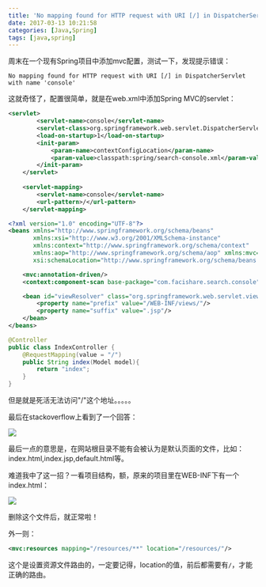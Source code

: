 ```yaml
---
title: 'No mapping found for HTTP request with URI [/] in DispatcherServlet问题解决'
date: 2017-03-13 10:21:58
categories: [Java,Spring]
tags: [java,spring]
---
```


周末在一个现有Spring项目中添加mvc配置，测试一下，发现提示错误：

```
No mapping found for HTTP request with URI [/] in DispatcherServlet with name 'console'
```

<!-- more -->

这就奇怪了，配置很简单，就是在web.xml中添加Spring MVC的servlet：

```xml
<servlet>
        <servlet-name>console</servlet-name>
        <servlet-class>org.springframework.web.servlet.DispatcherServlet</servlet-class>
        <load-on-startup>1</load-on-startup>
        <init-param>
            <param-name>contextConfigLocation</param-name>
            <param-value>classpath:spring/search-console.xml</param-value>
        </init-param>
    </servlet>
    
    <servlet-mapping>
        <servlet-name>console</servlet-name>
        <url-pattern>/</url-pattern>
    </servlet-mapping>
```

```xml
<?xml version="1.0" encoding="UTF-8"?>
<beans xmlns="http://www.springframework.org/schema/beans"
       xmlns:xsi="http://www.w3.org/2001/XMLSchema-instance"
       xmlns:context="http://www.springframework.org/schema/context"
       xmlns:aop="http://www.springframework.org/schema/aop" xmlns:mvc="http://www.springframework.org/schema/mvc"
       xsi:schemaLocation="http://www.springframework.org/schema/beans http://www.springframework.org/schema/beans/spring-beans.xsd http://www.springframework.org/schema/context http://www.springframework.org/schema/context/spring-context.xsd http://www.springframework.org/schema/aop http://www.springframework.org/schema/aop/spring-aop.xsd http://www.springframework.org/schema/mvc http://www.springframework.org/schema/mvc/spring-mvc.xsd">

    <mvc:annotation-driven/>
    <context:component-scan base-package="com.facishare.search.console"/>

    <bean id="viewResolver" class="org.springframework.web.servlet.view.InternalResourceViewResolver">
        <property name="prefix" value="/WEB-INF/views/"/>
        <property name="suffix" value=".jsp"/>
    </bean>
</beans>
```

```java
@Controller
public class IndexController {
    @RequestMapping(value = "/")
    public String index(Model model){
        return "index";
    }
}
```

但是就是死活无法访问"/"这个地址。。。。。

最后在stackoverflow上看到了一个回答：

![](/img/java-springmvc-no-mapping-for-root.png)

最后一点的意思是，在网站根目录不能有会被认为是默认页面的文件，比如：index.html,index.jsp,default.html等。

难道我中了这一招？一看项目结构，额，原来的项目里在WEB-INF下有一个index.html：

![](/img/java-springmvc-no-mapping-for-root-2.png)

删除这个文件后，就正常啦！


外一则：

```xml
<mvc:resources mapping="/resources/**" location="/resources/"/>
```

这个是设置资源文件路由的，一定要记得，location的值，前后都需要有`/`，才能正确的路由。